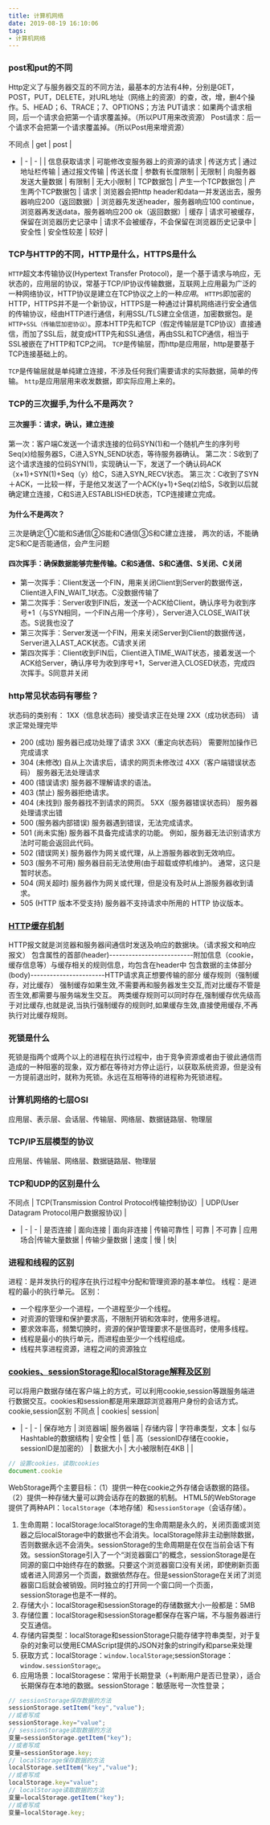 ```yaml
---
title: 计算机网络
date: 2019-08-19 16:10:06
tags: 
- 计算机网络
---
```

### post和put的不同
Http定义了与服务器交互的不同方法，最基本的方法有4种，分别是GET，POST，PUT，DELETE，对URL地址（网络上的资源）的查，改，增，删4个操作。5、HEAD；6、TRACE；7、OPTIONS；方法
PUT请求：如果两个请求相同，后一个请求会把第一个请求覆盖掉。（所以PUT用来改资源）
Post请求：后一个请求不会把第一个请求覆盖掉。（所以Post用来增资源）

不同点 | get | post |
- | - | - |
 | 信息获取请求 | 可能修改变服务器上的资源的请求 |
传送方式 | 通过地址栏传输 | 通过报文传输 |
传送长度 | 参数有长度限制 | 无限制 |
向服务器发送大量数据 | 有限制 | 无大小限制 |
TCP数据包 | 产生一个TCP数据包 | 产生两个TCP数据包 |
请求 | 浏览器会把http header和data一并发送出去，服务器响应200（返回数据）| 浏览器先发送header，服务器响应100 continue，浏览器再发送data，服务器响应200 ok（返回数据）|
缓存 | 请求可被缓存，保留在浏览器历史记录中 | 请求不会被缓存，不会保留在浏览器历史记录中 |
安全性 | 安全性较差 | 较好 |

<!-- more -->

### TCP与HTTP的不同，HTTP是什么，HTTPS是什么
`HTTP`超文本传输协议(Hypertext Transfer Protocol)，是一个基于请求与响应，无状态的，应用层的协议，常基于TCP/IP协议传输数据，互联网上应用最为广泛的一种网络协议，HTTP协议是建立在TCP协议之上的一种*应用*。
`HTTPS`即加密的HTTP，HTTPS并不是一个新协议，HTTPS是一种通过计算机网络进行安全通信的传输协议，经由HTTP进行通信，利用SSL/TLS建立全信道，加密数据包。是`HTTP+SSL（传输层加密协议）`。原本HTTP先和TCP（假定传输层是TCP协议）直接通信，而加了SSL后，就变成HTTP先和SSL通信，再由SSL和TCP通信，相当于SSL被嵌在了HTTP和TCP之间。
`TCP`是传输层，而http是应用层，http是要基于TCP连接基础上的。

`TCP`是传输层就是单纯建立连接，不涉及任何我们需要请求的实际数据，简单的传输。
`http`是应用层用来收发数据，即实际应用上来的。

### TCP的三次握手,为什么不是两次？
#### 三次握手：请求，确认，建立连接
第一次：客户端C发送一个请求连接的位码SYN(1)和一个随机产生的序列号Seq(x)给服务器S，C进入SYN_SEND状态，等待服务器确认。
第二次：S收到了这个请求连接的位码SYN(1)，实现确认一下，发送了一个确认码ACK（x+1)+SYN(1)+Seq（y）给C，S进入SYN_RECV状态。
第三次：C收到了SYN＋ACK，一比较一样，于是他又发送了一个ACK(y+1)+Seq(z)给S，S收到以后就确定建立连接，C和S进入ESTABLISHED状态，TCP连接建立完成。
#### 为什么不是两次？
三次是确定①C能和S通信②S能和C通信③S和C建立连接，
两次的话，不能确定S和C是否能通信，会产生问题
#### 四次挥手：确保数据能够完整传输。C和S通信、S和C通信、S关闭、C关闭
- 第一次挥手：Client发送一个FIN，用来关闭Client到Server的数据传送，Client进入FIN_WAIT_1状态。C没数据传输了
- 第二次挥手：Server收到FIN后，发送一个ACK给Client，确认序号为收到序号+1（与SYN相同，一个FIN占用一个序号），Server进入CLOSE_WAIT状态。S说我也没了
- 第三次挥手：Server发送一个FIN，用来关闭Server到Client的数据传送，Server进入LAST_ACK状态。C请求关闭
- 第四次挥手：Client收到FIN后，Client进入TIME_WAIT状态，接着发送一个ACK给Server，确认序号为收到序号+1，Server进入CLOSED状态，完成四次挥手。S同意并关闭

### http常见状态码有哪些？
状态码的类别有：
1XX（信息状态码）接受请求正在处理
2XX（成功状态码） 请求正常处理完毕 
- 200 (成功) 服务器已成功处理了请求
3XX（重定向状态码） 需要附加操作已完成请求 
- 304 (未修改) 自从上次请求后，请求的网页未修改过
4XX（客户端错误状态码） 服务器无法处理请求
- 400 (错误请求) 服务器不理解请求的语法。
- 403 (禁止) 服务器拒绝请求。
- 404 (未找到) 服务器找不到请求的网页。
5XX（服务器错误状态码） 服务器处理请求出错
- 500 (服务器内部错误) 服务器遇到错误，无法完成请求。
- 501 (尚未实施) 服务器不具备完成请求的功能。 例如，服务器无法识别请求方法时可能会返回此代码。
- 502 (错误网关) 服务器作为网关或代理，从上游服务器收到无效响应。
- 503 (服务不可用) 服务器目前无法使用(由于超载或停机维护)。 通常，这只是暂时状态。
- 504 (网关超时) 服务器作为网关或代理，但是没有及时从上游服务器收到请求。
- 505 (HTTP 版本不受支持) 服务器不支持请求中所用的 HTTP 协议版本。

### [HTTP缓存机制](https://www.jianshu.com/p/dedb04225bc5)
HTTP报文就是浏览器和服务器间通信时发送及响应的数据块。（请求报文和响应报文）
包含属性的首部(header)--------------------------附加信息（cookie，缓存信息等）与缓存相关的规则信息，均包含在header中
包含数据的主体部分(body)-----------------------HTTP请求真正想要传输的部分
缓存规则（强制缓存，对比缓存）
强制缓存如果生效,不需要再和服务器发生交互,而对比缓存不管是否生效,都需要与服务端发生交互。
两类缓存规则可以同时存在,强制缓存优先级高于对比缓存,也就是说,当执行强制缓存的规则时,如果缓存生效,直接使用缓存,不再执行对比缓存规则。

### 死锁是什么
死锁是指两个或两个以上的进程在执行过程中，由于竞争资源或者由于彼此通信而造成的一种阻塞的现象，双方都在等待对方停止运行，以获取系统资源，但是没有一方提前退出时，就称为死锁。永远在互相等待的进程称为死锁进程。

### 计算机网络的七层OSI
应用层、表示层、会话层、传输层、网络层、数据链路层、物理层
### TCP/IP五层模型的协议
应用层、传输层、网络层、数据链路层、物理层

### TCP和UDP的区别是什么
不同点 | TCP(Transmission Control Protocol传输控制协议）| UDP(User Datagram Protocol用户数据报协议) |
- | - | - |
是否连接 | 面向连接 | 面向非连接 |
传输可靠性 | 可靠 | 不可靠 |
应用场合|传输大量数据 | 传输少量数据 |
速度 | 慢 | 快|

### 进程和线程的区别
进程：是并发执行的程序在执行过程中分配和管理资源的基本单位。
线程：是进程的最小的执行单元。
区别：
- 一个程序至少一个进程，一个进程至少一个线程。
- 对资源的管理和保护要求高，不限制开销和效率时，使用多进程。
- 要求效率高，频繁切换时，资源的保护管理要求不是很高时，使用多线程。
- 线程是最小的执行单元，而进程由至少一个线程组成。
- 线程共享进程资源，进程之间的资源独立

### [cookies、sessionStorage和localStorage解释及区别](https://www.cnblogs.com/pengc/p/8714475.html)
可以将用户数据存储在客户端上的方式，可以利用cookie,session等跟服务端进行数据交互。cookies和session都是用来跟踪浏览器用户身份的会话方式。
cookie,session区别
不同点 | cookies| session|
- | - | - |
保存地方 | 浏览器端| 服务器端 |
存储内容 | 字符串类型，文本 | 似与Hashtable的数据结构 |
安全性 | 低 | 高（sessionID存储在cookie，sessionID是加密的） |
数据大小 | 大小被限制在4KB | |
``` js
// 设置cookies，读取cookies
document.cookie 
```
WebStorage两个主要目标：（1）提供一种在cookie之外存储会话数据的路径。（2）提供一种存储大量可以跨会话存在的数据的机制。
HTML5的WebStorage提供了两种API：`localStorage`（本地存储）和`sessionStorage`（会话存储）。
1. 生命周期：localStorage:localStorage的生命周期是永久的，关闭页面或浏览器之后localStorage中的数据也不会消失。localStorage除非主动删除数据，否则数据永远不会消失。sessionStorage的生命周期是在仅在当前会话下有效。sessionStorage引入了一个“浏览器窗口”的概念，sessionStorage是在同源的窗口中始终存在的数据。只要这个浏览器窗口没有关闭，即使刷新页面或者进入同源另一个页面，数据依然存在。但是sessionStorage在关闭了浏览器窗口后就会被销毁。同时独立的打开同一个窗口同一个页面，sessionStorage也是不一样的。
2. 存储大小：localStorage和sessionStorage的存储数据大小一般都是：5MB
3. 存储位置：localStorage和sessionStorage都保存在客户端，不与服务器进行交互通信。
4. 存储内容类型：localStorage和sessionStorage只能存储字符串类型，对于复杂的对象可以使用ECMAScript提供的JSON对象的stringify和parse来处理
5. 获取方式：localStorage：`window.localStorage`;sessionStorage：`window.sessionStorage`;。
6. 应用场景：localStoragese：常用于长期登录（+判断用户是否已登录），适合长期保存在本地的数据。sessionStorage：敏感账号一次性登录；
``` js
// sessionStorage保存数据的方法
sessionStorage.setItem("key","value");
//或者写成
sessionStorage.key="value";
// sessionStorage读取数据的方法
变量=sessionStorage.getItem("key");
//或者写成
变量=sessionStorage.key;
// localStorage保存数据的方法
localStorage.setItem("key","value");
//或者写成
localStorage.key="value";
// localStorage读取数据的方法
变量=localStorage.getItem("key");
//或者写成
变量=localStorage.key;
```